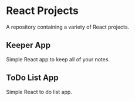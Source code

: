 # React Projects

A repository containing a variety of React projects.

## Keeper App

Simple React app to keep all of your notes.

## ToDo List App

Simple React to do list app.

